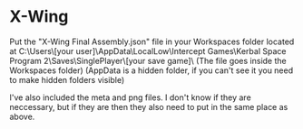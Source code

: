# X-Wing
Put the "X-Wing Final Assembly.json" file in your Workspaces folder located at C:\Users\\[your user]\AppData\LocalLow\Intercept Games\Kerbal Space Program 2\Saves\SinglePlayer\\[your save game]\  (The file goes inside the Workspaces folder) (AppData is a hidden folder, if you can't see it you need to make hidden folders visible)

I've also included the meta and png files.  I don't know if they are neccessary, but if they are then they also need to put in the same place as above.

